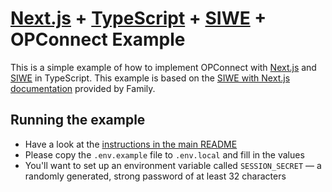 # [Next.js](https://nextjs.org/) + [TypeScript](https://www.typescriptlang.org/) + [SIWE](https://login.xyz/) + OPConnect Example

This is a simple example of how to implement OPConnect with [Next.js](https://nextjs.org/) and [SIWE](https://docs.family.co/opconnect/authentication) in TypeScript. This example is based on the [SIWE with Next.js documentation](https://docs.family.co/opconnect/auth-with-nextjs) provided by Family.

## Running the example

- Have a look at the [instructions in the main README](https://github.com/family/opconnect/blob/main/README.md#running-examples-locally)
- Please copy the `.env.example` file to `.env.local` and fill in the values
- You'll want to set up an environment variable called `SESSION_SECRET` — a randomly generated, strong password of at least 32 characters
